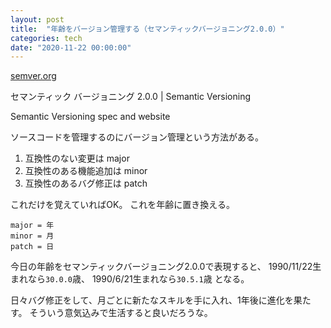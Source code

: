 ```yaml
---
layout: post
title:  "年齢をバージョン管理する（セマンティックバージョニング2.0.0）"
categories: tech
date: "2020-11-22 00:00:00"
---
```



<div class="card">
  <a href="https://semver.org/lang/ja/"></a>
  <div class="card__header">
    <a href="https://semver.org/lang/ja/">semver.org</a>
  </div>
  <div class="card__image">
    <img src="">
  </div>
  <div class="card__title">
    <p>セマンティック バージョニング 2.0.0 | Semantic Versioning</p>
  </div>
  <div class="card__description">
    <p>Semantic Versioning spec and website</p>
  </div>
</div>


ソースコードを管理するのにバージョン管理という方法がある。

1. 互換性のない変更は major
2. 互換性のある機能追加は minor
3. 互換性のあるバグ修正は patch

これだけを覚えていればOK。
これを年齢に置き換える。

```
major = 年
minor = 月
patch = 日
```

今日の年齢をセマンティックバージョニング2.0.0で表現すると、
1990/11/22生まれなら`30.0.0`歳、
1990/6/21生まれなら`30.5.1`歳
となる。

日々バグ修正をして、月ごとに新たなスキルを手に入れ、1年後に進化を果たす。
そういう意気込みで生活すると良いだろうな。
